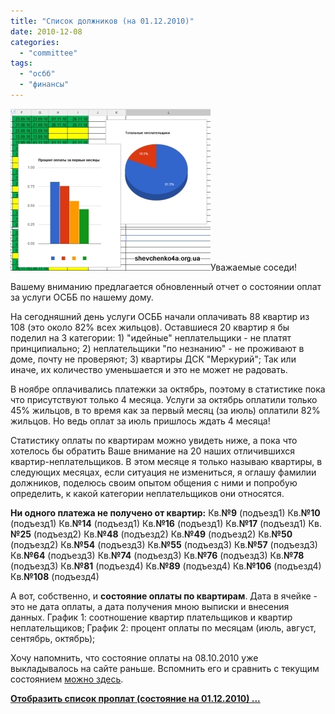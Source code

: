 ```yaml
---
title: "Список должников (на 01.12.2010)"
date: 2010-12-08
categories: 
  - "committee"
tags: 
  - "осбб"
  - "финансы"
---
```


![Список должников (01.12.2010)](/wp-content/uploads/2010/12/Untitled.jpg "Список должников (01.12.2010)")Уважаемые соседи!

Вашему вниманию предлагается обновленный отчет о состоянии оплат за услуги ОСББ по нашему дому.

На сегодняшний день услуги ОСББ начали оплачивать 88 квартир из 108 (это около 82% всех жильцов). Оставшиеся 20 квартир я бы поделил на 3 категории: 1) "идейные" неплательщики - не платят принципиально; 2) неплательщики "по незнанию" - не проживают в доме, почту не проверяют; 3) квартиры ДСК "Меркурий"; Так или иначе, их количество уменьшается и это не может не радовать.

В ноябре оплачивались платежки за октябрь, поэтому в статистике пока что присутствуют только 4 месяца. Услуги за октябрь оплатили только 45% жильцов, в то время как за первый месяц (за июль) оплатили 82% жильцов. Но ведь оплат за июль пришлось <!--more-->ждать 4 месяца!

Статистику оплаты по квартирам можно увидеть ниже, а пока что хотелось бы обратить Ваше внимание на 20 наших отличившихся квартир-неплательщиков. В этом месяце я только называю квартиры, в следующих месяцах, если ситуация не измениться, я оглашу фамилии должников, поделюсь своим опытом общения с ними и попробую определить, к какой категории неплательщиков они относятся.

**Ни одного платежа не получено от квартир:** Кв.**№9** (подъезд1) Кв.**№10** (подъезд1) Кв.**№14** (подъезд1) Кв.**№16** (подъезд1) Кв.**№17** (подъезд1) Кв.**№25** (подъезд2) Кв.**№48** (подъезд2) Кв.**№49** (подъезд2) Кв.**№50** (подъезд2) Кв.**№54** (подъезд3) Кв.**№55** (подъезд3) Кв.**№57** (подъезд3) Кв.**№64** (подъезд3) Кв.**№74** (подъезд3) Кв.**№76** (подъезд3) Кв.**№78** (подъезд3) Кв.**№81** (подъезд4) Кв.**№89** (подъезд4) Кв.**№106** (подъезд4) Кв.**№108** (подъезд4)

А вот, собственно, и **состояние оплаты по квартирам**. Дата в ячейке - это не дата оплаты, а дата получения мною выписки и внесения данных. График 1: соотношение квартир плательщиков и квартир неплательщиков; График 2: процент оплаты по месяцам (июль, август, сентябрь, октябрь);

Хочу напомнить, что состояние оплаты на 08.10.2010 уже выкладывалось на сайте раньше. Вспомнить его и сравнить с текущим состоянием [можно здесь](http://shevchenko4a.brovary.org/slaboye-zveno/).

[**Отобразить список проплат (состояние на 01.12.2010) ...**](#listOfPayments) 

<iframe id="listOfPayments" width="700" height="2550" frameborder="0" style="display:none"></iframe>

<script>$(function() { $('#showLink').click(function() { $('#listOfPayments').show().attr('src','https://spreadsheets.google.com/pub?key=0AhE2NQlPHqm_dEFWaUpmajZicHdWMlZmVkhsNFVpZ0E&hl=en_GB&single=true&gid=0&output=html&widget=true'); $('#showLink').hide(); }); });</script>
